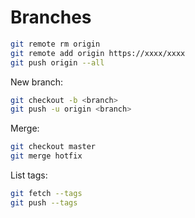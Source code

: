 # Branches

```sh
git remote rm origin
git remote add origin https://xxxx/xxxx
git push origin --all
```

New branch:

```sh
git checkout -b <branch>
git push -u origin <branch>
```

Merge:

```sh
git checkout master
git merge hotfix
```

List tags:

```sh
git fetch --tags
git push --tags
```
